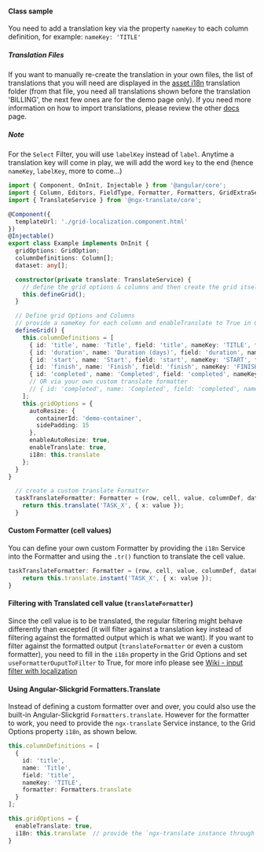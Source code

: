 #### Class sample
You need to add a translation key via the property `nameKey` to each column definition, for example: `nameKey: 'TITLE'`

##### Translation Files
If you want to manually re-create the translation in your own files, the list of translations that you will need are displayed in the [asset i18n](https://github.com/ghiscoding/angular-slickgrid/tree/master/src/assets/i18n) translation folder (from that file, you need all translations shown before the translation 'BILLING', the next few ones are for the demo page only). If you need more information on how to import translations, please review the other [docs](../localization/Localization-with-ngx-translate.md#locales) page.

##### Note
For the `Select` Filter, you will use `labelKey` instead of `label`. Anytime a translation key will come in play, we will add the word `key` to the end (hence `nameKey`, `labelKey`, more to come...)
```typescript
import { Component, OnInit, Injectable } from '@angular/core';
import { Column, Editors, FieldType, Formatter, Formatters, GridExtraService, GridExtraUtils, GridOption, OnEventArgs, ResizerService } from './../modules/angular-slickgrid';
import { TranslateService } from '@ngx-translate/core';

@Component({
  templateUrl: './grid-localization.component.html'
})
@Injectable()
export class Example implements OnInit {
  gridOptions: GridOption;
  columnDefinitions: Column[];
  dataset: any[];

  constructor(private translate: TranslateService) {
    // define the grid options & columns and then create the grid itself
    this.defineGrid();
  }

  // Define grid Options and Columns
  // provide a nameKey for each column and enableTranslate to True in GridOption
  defineGrid() {
    this.columnDefinitions = [
      { id: 'title', name: 'Title', field: 'title', nameKey: 'TITLE', formatter: this.taskTranslateFormatter, sortable: true, minWidth: 100 },
      { id: 'duration', name: 'Duration (days)', field: 'duration', nameKey: 'DURATION', sortable: true, minWidth: 100 },
      { id: 'start', name: 'Start', field: 'start', nameKey: 'START', formatter: Formatters.dateIso, minWidth: 100 },
      { id: 'finish', name: 'Finish', field: 'finish', nameKey: 'FINISH', formatter: Formatters.dateIso, minWidth: 100 },
      { id: 'completed', name: 'Completed', field: 'completed', nameKey: 'COMPLETED', formatter: Formatters.translate, sortable: true, minWidth: 100 }
      // OR via your own custom translate formatter
      // { id: 'completed', name: 'Completed', field: 'completed', nameKey: 'COMPLETED', formatter: translateFormatter, sortable: true, minWidth: 100 }
    ];
    this.gridOptions = {
      autoResize: {
        containerId: 'demo-container',
        sidePadding: 15
      },
      enableAutoResize: true,
      enableTranslate: true,
      i18n: this.translate
    };
  }
}

  // create a custom translate Formatter
  taskTranslateFormatter: Formatter = (row, cell, value, columnDef, dataContext) => {
    return this.translate('TASK_X', { x: value });
  }
```

#### Custom Formatter (cell values)
You can define your own custom Formatter by providing the `i18n` Service into the Formatter and using the `.tr()` function to translate the cell value.
```typescript
taskTranslateFormatter: Formatter = (row, cell, value, columnDef, dataContext) => {
    return this.translate.instant('TASK_X', { x: value });
}
```

#### Filtering with Translated cell value (`translateFormatter`)
Since the cell value is to be translated, the regular filtering might behave differently than excepted (it will filter against a translation key instead of filtering against the formatted output which is what we want). If you want to filter against the formatted output (`translateFormatter` or even a custom formatter), you need to fill in the `i18n` property in the Grid Options and set `useFormatterOuputToFilter` to True, for more info please see [Wiki - input filter with localization](../column-functionalities/filters/Input-Filter.md#filtering-with-localization-i18n)

#### Using Angular-Slickgrid Formatters.Translate
Instead of defining a custom formatter over and over, you could also use the built-in Angular-Slickgrid `Formatters.translate`. However for the formatter to work, you need to provide the `ngx-translate` Service instance, to the Grid Options property `i18n`, as shown below.

```typescript
this.columnDefinitions = [
  {
    id: 'title',
    name: 'Title',
    field: 'title',
    nameKey: 'TITLE',
    formatter: Formatters.translate
  }
];

this.gridOptions = {
  enableTranslate: true,
  i18n: this.translate  // provide the `ngx-translate instance through the params.i18n property
}
```
